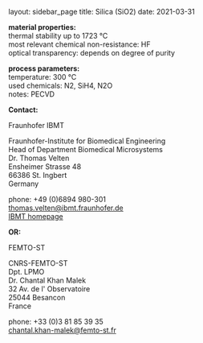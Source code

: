 layout: sidebar_page
title: Silica (SiO2)
date: 2021-03-31

__material properties:__  	
thermal stability up to	1723 °C  
most relevant chemical non-resistance:	HF  
optical transparency:	depends on degree of purity  
	
__process parameters:__  	
temperature:	300 °C  
used chemicals:	N2, SiH4, N2O  
notes:	PECVD
<!--break-->
__Contact:__

Fraunhofer IBMT

Fraunhofer-Institute for Biomedical Engineering  
Head of Department Biomedical Microsystems  
Dr. Thomas Velten  
Ensheimer Strasse 48   
66386 St. Ingbert   
Germany

phone: +49 (0)6894 980-301   
thomas.velten@ibmt.fraunhofer.de  
[IBMT homepage](http://www.ibmt.fraunhofer.de/fhg/ibmt_en/biomedical_engineering/biomedical_microsystems/microsensors_microfluidics/index.jsp)

__OR:__


FEMTO-ST

CNRS-FEMTO-ST  
Dpt. LPMO  
Dr. Chantal Khan Malek  
32 Av. de l' Observatoire  
25044 Besancon  
France  

phone: +33 (0)3 81 85 39 35  
chantal.khan-malek@femto-st.fr